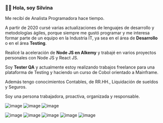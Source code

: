 ### 👋🏻 **Hola, soy Silvina**

Me recibí de Analista Programadora hace tiempo. 

A partir de 2020 cursé varias actualizaciones de lenguajes de desarrollo y metodologías ágiles, porque siempre me gustó programar y me interesa formar parte de un equipo en la Industria IT, ya sea en el área de **Desarrollo** o en el área **Testing**.

Realicé la aceleración de **Node JS en Alkemy** y trabajé en varios proyectos personales con Node JS y React JS.

Soy **Tester QA** y actualmente estoy realizando trabajos freelance para una plataforma de Testing y haciendo un curso de Cobol orientado a Mainframe.

Además tengo conocimientos Contables, de RR.HH., Liquidación de sueldos y Seguros.

Soy una persona trabajadora, proactiva, organizada y responsable.



![image](https://user-images.githubusercontent.com/77582867/141662514-db0d47ee-6135-44e3-ac75-c5d738fcc037.png)
![image](https://user-images.githubusercontent.com/77582867/141662517-6e01753f-6443-49d4-8d9e-309ccb14c4e8.png)
![image](https://user-images.githubusercontent.com/77582867/141662702-21695e9c-05e0-4026-890c-7744fa48fbbb.png)


![image](https://user-images.githubusercontent.com/77582867/141662734-dba5d0a1-a0a6-449f-ac65-1a94bd59ae8f.png)
![image](https://user-images.githubusercontent.com/77582867/141662647-26828224-5fdc-4a93-890e-f0d9541985c4.png)
![image](https://user-images.githubusercontent.com/77582867/141662651-0537e50e-fa97-4b9c-8f17-c856e2cdd60c.png)
![image](https://user-images.githubusercontent.com/77582867/141663148-ea296d4f-62c9-4b62-91ca-6348f57898be.png)
![image](https://user-images.githubusercontent.com/77582867/141663152-a7efd745-af62-4a89-8361-4495b1c0ed81.png)

